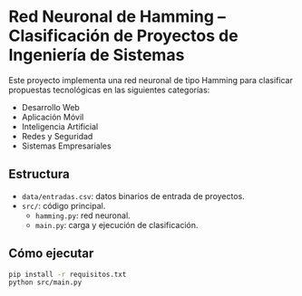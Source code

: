 # Red Neuronal de Hamming – Clasificación de Proyectos de Ingeniería de Sistemas

Este proyecto implementa una red neuronal de tipo Hamming para clasificar propuestas tecnológicas en las siguientes categorías:

- Desarrollo Web
- Aplicación Móvil
- Inteligencia Artificial
- Redes y Seguridad
- Sistemas Empresariales

## Estructura

- `data/entradas.csv`: datos binarios de entrada de proyectos.
- `src/`: código principal.
  - `hamming.py`: red neuronal.
  - `main.py`: carga y ejecución de clasificación.
  
## Cómo ejecutar

```bash
pip install -r requisitos.txt
python src/main.py

